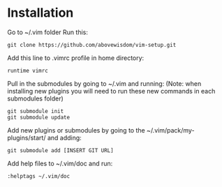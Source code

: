 # Installation

Go to ~/.vim folder Run this: 
```
git clone https://github.com/abovewisdom/vim-setup.git
```
Add this line to .vimrc profile in home directory: 
```
runtime vimrc
```
Pull in the submodules by going to ~/.vim and running:
(Note: when installing new plugins you will need to run these new commands in each submodules folder)
```
git submodule init
git submodule update
```
Add new plugins or submodules by going to the ~/.vim/pack/my-plugins/start/ and adding:
```
git submodule add [INSERT GIT URL]
```
Add help files to ~/.vim/doc and run: 
```
:helptags ~/.vim/doc
```
